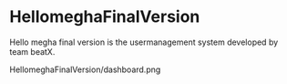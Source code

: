# HellomeghaFinalVersion
Hello megha final version is the usermanagement system developed by team beatX.

HellomeghaFinalVersion/dashboard.png
